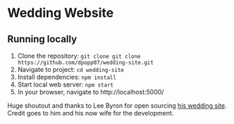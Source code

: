 Wedding Website
=============

## Running locally
1. Clone the repository: `git clone git clone https://github.com/dpopp07/wedding-site.git`
2. Navigate to project: `cd wedding-site`
2. Install dependencies: `npm install`
3. Start local web server: `npm start`
4. In your browser, navigate to http://localhost:5000/


Huge shoutout and thanks to Lee Byron for open sourcing [his wedding site](https://github.com/leebyron/huron.wedding). Credit goes to him and his now wife for the development.
